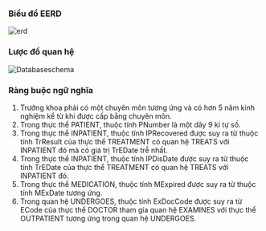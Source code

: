### Biểu đồ EERD
![erd](https://user-images.githubusercontent.com/125241615/231153730-7b985e65-3381-4faa-8f15-b92f57bb4a24.png)

### Lược đồ quan hệ
![Databaseschema](https://user-images.githubusercontent.com/125241615/231155136-c20a225e-942e-4910-a04a-1cc01929b0e2.png)

### Ràng buộc ngữ nghĩa
1. Trưởng khoa phải có một chuyên môn tương ứng và có hơn 5 năm kinh nghiệm
kể từ khi được cấp bằng chuyên môn.
2. Trong thực thể PATIENT, thuộc tính PNumber là một dãy 9 kí tự số.
3. Trong thực thể INPATIENT, thuộc tính IPRecovered được suy ra từ thuộc tính
TrResult của thực thể TREATMENT có quan hệ TREATS với INPATIENT đó mà có
giá trị TrEDate trễ nhất.
4. Trong thực thể INPATIENT, thuộc tính IPDisDate được suy ra từ thuộc tính
TrEDate của thực thể TREATMENT có quan hệ TREATS với INPATIENT đó.
5. Trong thực thể MEDICATION, thuộc tính MExpired được suy ra từ thuộc tính
MExDate tương ứng.
6. Trong quan hệ UNDERGOES, thuộc tính ExDocCode được suy ra từ ECode của
thực thể DOCTOR tham gia quan hệ EXAMINES với thực thể OUTPATIENT tương
ứng trong quan hệ UNDERGOES.
